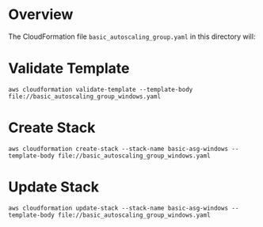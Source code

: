 # Overview

The CloudFormation file `basic_autoscaling_group.yaml` in this directory will:

# Validate Template

`aws cloudformation validate-template --template-body file://basic_autoscaling_group_windows.yaml`

# Create Stack

`aws cloudformation create-stack --stack-name basic-asg-windows --template-body file://basic_autoscaling_group_windows.yaml`

# Update Stack

`aws cloudformation update-stack --stack-name basic-asg-windows --template-body file://basic_autoscaling_group_windows.yaml`
